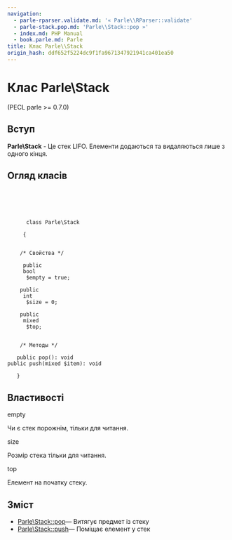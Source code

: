 ```yaml
---
navigation:
  - parle-rparser.validate.md: '« Parle\\RParser::validate'
  - parle-stack.pop.md: 'Parle\\Stack::pop »'
  - index.md: PHP Manual
  - book.parle.md: Parle
title: Клас Parle\\Stack
origin_hash: ddf652f5224dc9f1fa9671347921941ca401ea50
---
```

# Клас Parle\\Stack

(PECL parle >= 0.7.0)

## Вступ

**Parle\\Stack** - Це стек LIFO. Елементи додаються та видаляються лише з одного кінця.

## Огляд класів

```classsynopsis



    
     
      class Parle\Stack
     
     {


    /* Свойства */
    
     public
     bool
      $empty = true;

    public
     int
      $size = 0;

    public
     mixed
      $top;


    /* Методы */
    
   public pop(): void
public push(mixed $item): void

   }
```

## Властивості

empty

Чи є стек порожнім, тільки для читання.

size

Розмір стека тільки для читання.

top

Елемент на початку стеку.

## Зміст

-   [Parle\\Stack::pop](parle-stack.pop.md)— Витягує предмет із стеку
-   [Parle\\Stack::push](parle-stack.push.md)— Поміщає елемент у стек

